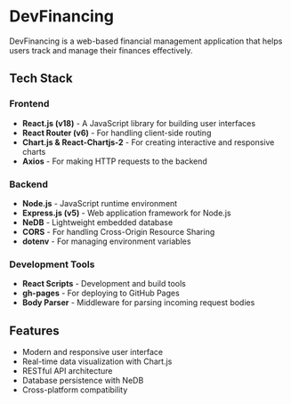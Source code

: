 # DevFinancing

DevFinancing is a web-based financial management application that helps users track and manage their finances effectively.

## Tech Stack

### Frontend
- **React.js (v18)** - A JavaScript library for building user interfaces
- **React Router (v6)** - For handling client-side routing
- **Chart.js & React-Chartjs-2** - For creating interactive and responsive charts
- **Axios** - For making HTTP requests to the backend

### Backend
- **Node.js** - JavaScript runtime environment
- **Express.js (v5)** - Web application framework for Node.js
- **NeDB** - Lightweight embedded database
- **CORS** - For handling Cross-Origin Resource Sharing
- **dotenv** - For managing environment variables

### Development Tools
- **React Scripts** - Development and build tools
- **gh-pages** - For deploying to GitHub Pages
- **Body Parser** - Middleware for parsing incoming request bodies

## Features
- Modern and responsive user interface
- Real-time data visualization with Chart.js
- RESTful API architecture
- Database persistence with NeDB
- Cross-platform compatibility
